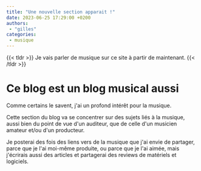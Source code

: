 ```yaml
---
title: "Une nouvelle section apparait !"
date: 2023-06-25 17:29:00 +0200
authors:
 - "gilles"
categories:
 - musique
---
```


{{< tldr >}}
Je vais parler de musique sur ce site à partir de maintenant.
{{< /tldr >}}

# Ce blog est un blog musical aussi

Comme certains le savent,
j'ai un profond intérêt pour la musique.

Cette section du blog va se concentrer sur des sujets liés à la musique,
aussi bien du point de vue d'un auditeur,
que de celle d'un musicien amateur et/ou d'un producteur.

Je posterai des fois des liens vers de la musique que j'ai envie de partager,
parce que je l'ai moi-même produite,
ou parce que je l'ai aimée,
mais j'écrirais aussi des articles et partagerai des reviews de matériels et logiciels.
